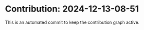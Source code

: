# Contribution: 2024-12-13-08-51
This is an automated commit to keep the contribution graph active.

